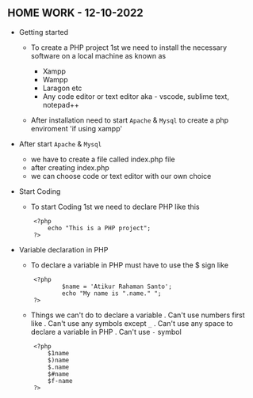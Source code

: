 ## HOME WORK - 12-10-2022

* Getting started
    - To create a PHP project 1st we need to install the necessary software on a local machine as known as
        - Xampp
        - Wampp
        - Laragon etc
        - Any code editor or text editor aka - vscode, sublime text, notepad++ 

    - After installation need to start `Apache` & `Mysql` to create a php enviroment 'if using xampp'

* After start `Apache` & `Mysql`
    - we have to create a file called index.php file 
    - after creating index.php
    - we can choose code or text editor with our own choice

* Start Coding
    - To start Coding 1st we need to declare PHP like this

    ```
        <?php
            echo "This is a PHP project";
        ?>
    ```

* Variable declaration in PHP
    - To declare a variable in PHP must have to use the $ sign like 
    ```
        <?php
                $name = 'Atikur Rahaman Santo';
                echo "My name is ".name." ";
        ?>
    ```
    - Things we can't do to declare a variable
    . Can't use numbers first like
    . Can't use any symbols except `_`
    . Can't use any space to declare a variable in PHP
    . Can't use `-` symbol
    ```
        <?php
            $1name
            $)name
            $.name
            $#name
            $f-name
        ?>
    ```